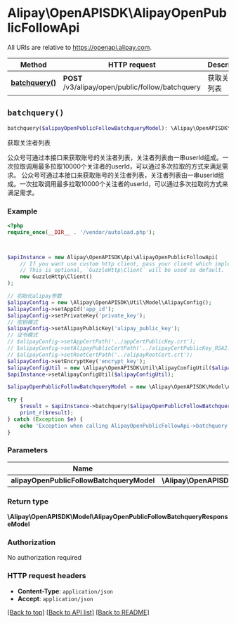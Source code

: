 # Alipay\OpenAPISDK\AlipayOpenPublicFollowApi

All URIs are relative to https://openapi.alipay.com.

Method | HTTP request | Description
------------- | ------------- | -------------
[**batchquery()**](AlipayOpenPublicFollowApi.md#batchquery) | **POST** /v3/alipay/open/public/follow/batchquery | 获取关注者列表


## `batchquery()`

```php
batchquery($alipayOpenPublicFollowBatchqueryModel): \Alipay\OpenAPISDK\Model\AlipayOpenPublicFollowBatchqueryResponseModel
```

获取关注者列表

公众号可通过本接口来获取账号的关注者列表，关注者列表由一串userId组成。一次拉取调用最多拉取10000个关注者的userId，可以通过多次拉取的方式来满足需求。 公众号可通过本接口来获取账号的关注者列表，关注者列表由一串userId组成。一次拉取调用最多拉取10000个关注者的userId，可以通过多次拉取的方式来满足需求。

### Example

```php
<?php
require_once(__DIR__ . '/vendor/autoload.php');



$apiInstance = new Alipay\OpenAPISDK\Api\AlipayOpenPublicFollowApi(
    // If you want use custom http client, pass your client which implements `GuzzleHttp\ClientInterface`.
    // This is optional, `GuzzleHttp\Client` will be used as default.
    new GuzzleHttp\Client()
);

// 初始化alipay参数
$alipayConfig = new \Alipay\OpenAPISDK\Util\Model\AlipayConfig();
$alipayConfig->setAppId('app_id');
$alipayConfig->setPrivateKey('private_key');
// 密钥模式
$alipayConfig->setAlipayPublicKey('alipay_public_key');
// 证书模式
// $alipayConfig->setAppCertPath('../appCertPublicKey.crt');
// $alipayConfig->setAlipayPublicCertPath('../alipayCertPublicKey_RSA2.crt');
// $alipayConfig->setRootCertPath('../alipayRootCert.crt');
$alipayConfig->setEncryptKey('encrypt_key');
$alipayConfigUtil = new \Alipay\OpenAPISDK\Util\AlipayConfigUtil($alipayConfig);
$apiInstance->setAlipayConfigUtil($alipayConfigUtil);

$alipayOpenPublicFollowBatchqueryModel = new \Alipay\OpenAPISDK\Model\AlipayOpenPublicFollowBatchqueryModel(); // \Alipay\OpenAPISDK\Model\AlipayOpenPublicFollowBatchqueryModel

try {
    $result = $apiInstance->batchquery($alipayOpenPublicFollowBatchqueryModel);
    print_r($result);
} catch (Exception $e) {
    echo 'Exception when calling AlipayOpenPublicFollowApi->batchquery: ', $e->getMessage(), PHP_EOL;
}
```

### Parameters

Name | Type | Description  | Notes
------------- | ------------- | ------------- | -------------
 **alipayOpenPublicFollowBatchqueryModel** | **\Alipay\OpenAPISDK\Model\AlipayOpenPublicFollowBatchqueryModel**|  | [optional]

### Return type

**\Alipay\OpenAPISDK\Model\AlipayOpenPublicFollowBatchqueryResponseModel**

### Authorization

No authorization required

### HTTP request headers

- **Content-Type**: `application/json`
- **Accept**: `application/json`

[[Back to top]](#) [[Back to API list]](../../README.md#api-endpoints)
[[Back to README]](../../README.md)
